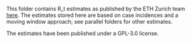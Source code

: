 This folder contains R_t estimates as published by the ETH Zurich team [here](https://github.com/covid-19-Re/dailyRe-Data). The estimates stored here are based on case incidences and a moving window approach; see parallel folders for other estimates.

The estimates have been published under a GPL-3.0 license.
